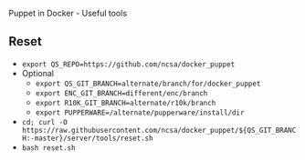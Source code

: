 Puppet in Docker - Useful tools

## Reset
- `export QS_REPO=https://github.com/ncsa/docker_puppet`
- Optional
  - `export QS_GIT_BRANCH=alternate/branch/for/docker_puppet`
  - `export ENC_GIT_BRANCH=different/enc/branch`
  - `export R10K_GIT_BRANCH=alternate/r10k/branch`
  - `export PUPPERWARE=/alternate/pupperware/install/dir`
- `cd; curl -O 
  https://raw.githubusercontent.com/ncsa/docker_puppet/${QS_GIT_BRANCH:-master}/server/tools/reset.sh`
- `bash reset.sh`
